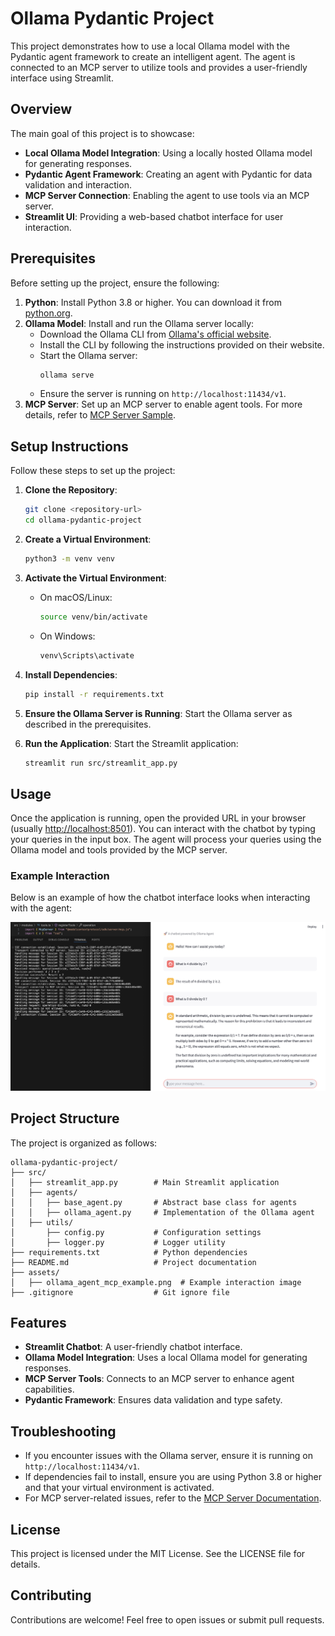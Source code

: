 # Ollama Pydantic Project

This project demonstrates how to use a local Ollama model with the Pydantic agent framework to create an intelligent agent. The agent is connected to an MCP server to utilize tools and provides a user-friendly interface using Streamlit.

## Overview

The main goal of this project is to showcase:
- **Local Ollama Model Integration**: Using a locally hosted Ollama model for generating responses.
- **Pydantic Agent Framework**: Creating an agent with Pydantic for data validation and interaction.
- **MCP Server Connection**: Enabling the agent to use tools via an MCP server.
- **Streamlit UI**: Providing a web-based chatbot interface for user interaction.

## Prerequisites

Before setting up the project, ensure the following:

1. **Python**: Install Python 3.8 or higher. You can download it from [python.org](https://www.python.org/).
2. **Ollama Model**: Install and run the Ollama server locally:
   - Download the Ollama CLI from [Ollama's official website](https://ollama.ai/).
   - Install the CLI by following the instructions provided on their website.
   - Start the Ollama server:
     ```bash
     ollama serve
     ```
   - Ensure the server is running on `http://localhost:11434/v1`.
3. **MCP Server**: Set up an MCP server to enable agent tools. For more details, refer to [MCP Server Sample](https://github.com/jageenshukla/hello-world-mcp-server).

## Setup Instructions

Follow these steps to set up the project:

1. **Clone the Repository**:
   ```bash
   git clone <repository-url>
   cd ollama-pydantic-project
   ```

2. **Create a Virtual Environment**:
   ```bash
   python3 -m venv venv
   ```

3. **Activate the Virtual Environment**:
   - On macOS/Linux:
     ```bash
     source venv/bin/activate
     ```
   - On Windows:
     ```bash
     venv\Scripts\activate
     ```

4. **Install Dependencies**:
   ```bash
   pip install -r requirements.txt
   ```

5. **Ensure the Ollama Server is Running**:
   Start the Ollama server as described in the prerequisites.

6. **Run the Application**:
   Start the Streamlit application:
   ```bash
   streamlit run src/streamlit_app.py
   ```

## Usage

Once the application is running, open the provided URL in your browser (usually [http://localhost:8501](http://localhost:8501)). You can interact with the chatbot by typing your queries in the input box. The agent will process your queries using the Ollama model and tools provided by the MCP server.

### Example Interaction

Below is an example of how the chatbot interface looks when interacting with the agent:

![Chatbot Example](assets/ollama_agent_mcp_example.png)

## Project Structure

The project is organized as follows:

```
ollama-pydantic-project/
├── src/
│   ├── streamlit_app.py        # Main Streamlit application
│   ├── agents/
│   │   ├── base_agent.py       # Abstract base class for agents
│   │   ├── ollama_agent.py     # Implementation of the Ollama agent
│   ├── utils/
│       ├── config.py           # Configuration settings
│       ├── logger.py           # Logger utility
├── requirements.txt            # Python dependencies
├── README.md                   # Project documentation
├── assets/
│   ├── ollama_agent_mcp_example.png  # Example interaction image
├── .gitignore                  # Git ignore file
```

## Features

- **Streamlit Chatbot**: A user-friendly chatbot interface.
- **Ollama Model Integration**: Uses a local Ollama model for generating responses.
- **MCP Server Tools**: Connects to an MCP server to enhance agent capabilities.
- **Pydantic Framework**: Ensures data validation and type safety.

## Troubleshooting

- If you encounter issues with the Ollama server, ensure it is running on `http://localhost:11434/v1`.
- If dependencies fail to install, ensure you are using Python 3.8 or higher and that your virtual environment is activated.
- For MCP server-related issues, refer to the [MCP Server Documentation](https://github.com/jageenshukla/hello-world-mcp-server).

## License

This project is licensed under the MIT License. See the LICENSE file for details.

## Contributing

Contributions are welcome! Feel free to open issues or submit pull requests.